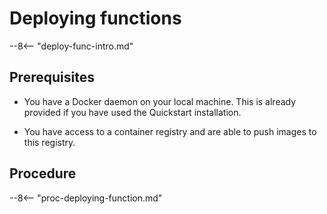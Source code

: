 # Deploying functions

--8<-- "deploy-func-intro.md"

## Prerequisites

- You have a Docker daemon on your local machine. This is already provided if you have used the Quickstart installation.

- You have access to a container registry and are able to push images to this registry.

## Procedure

--8<-- "proc-deploying-function.md"
